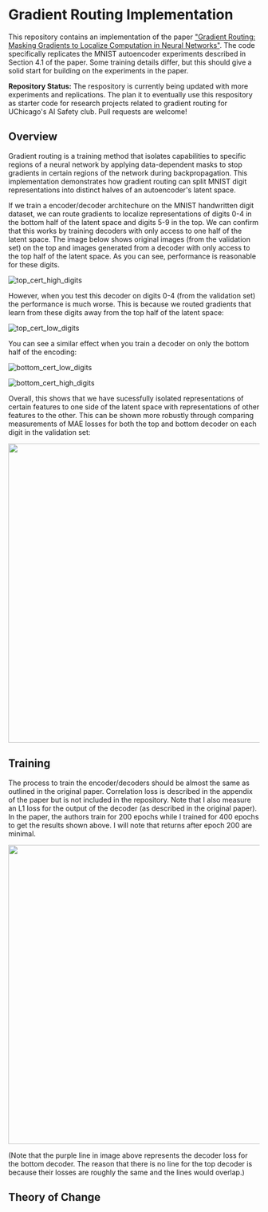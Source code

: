 # Gradient Routing Implementation

This repository contains an implementation of the paper ["Gradient Routing: Masking Gradients to Localize Computation in Neural Networks"](https://arxiv.org/abs/2410.04332). The code specifically replicates the MNIST autoencoder experiments described in Section 4.1 of the paper. Some training details differ, but this should give a solid start for building on the experiments in the paper.

<b>Repository Status:</b> The respository is currently being updated with more experiments and replications. The plan it to eventually use this respository as starter code for research projects related to gradient routing for UChicago's AI Safety club. Pull requests are welcome!

## Overview

Gradient routing is a training method that isolates capabilities to specific regions of a neural network by applying data-dependent masks to stop gradients in certain regions of the network during backpropagation. This implementation demonstrates how gradient routing can split MNIST digit representations into distinct halves of an autoencoder's latent space.

If we train a encoder/decoder architechure on the MNIST handwritten digit dataset, we can route gradients to localize representations of digits 0-4 in the bottom half of the latent space and digits 5-9 in the top. We can confirm that this works by training decoders with only access to one half of the latent space. The image below shows original images (from the validation set) on the top and images generated from a decoder with only access to the top half of the latent space. As you can see, performance is reasonable for these digits. 

![top_cert_high_digits](https://github.com/user-attachments/assets/7a8fc27c-6912-477b-a057-da8a2c8246bc)

However, when you test this decoder on digits 0-4 (from the validation set) the performance is much worse. This is because we routed gradients that learn from these digits away from the top half of the latent space:

![top_cert_low_digits](https://github.com/user-attachments/assets/e222e78d-29a5-4802-8140-c77a1cd42224)

You can see a similar effect when you train a decoder on only the bottom half of the encoding:

![bottom_cert_low_digits](https://github.com/user-attachments/assets/e09a3eb6-b63c-41aa-abb1-256263bf14aa)

![bottom_cert_high_digits](https://github.com/user-attachments/assets/f59c6c77-11c1-4b2e-8924-acec1bf2d958)

Overall, this shows that we have sucessfully isolated representations of certain features to one side of the latent space with representations of other features to the other. This can be shown more robustly through comparing measurements of MAE losses for both the top and bottom decoder on each digit in the validation set:

<p align="center">
  <img width="600" src="https://github.com/user-attachments/assets/7ab731ab-f624-4b68-82f3-5abc0b6eae36">
</p>

## Training

The process to train the encoder/decoders should be almost the same as outlined in the original paper. Correlation loss is described in the appendix of the paper but is not included in the repository. Note that I also measure an L1 loss for the output of the decoder (as described in the original paper). In the paper, the authors train for 200 epochs while I trained for 400 epochs to get the results shown above. I will note that returns after epoch 200 are minimal.

<p align="center">
  <img width="600" src="https://github.com/user-attachments/assets/e8647fd8-a522-463e-a006-788f45362fba">
</p>

(Note that the purple line in image above represents the decoder loss for the bottom decoder. The reason that there is no line for the top decoder is because their losses are roughly the same and the lines would overlap.)

## Theory of Change
